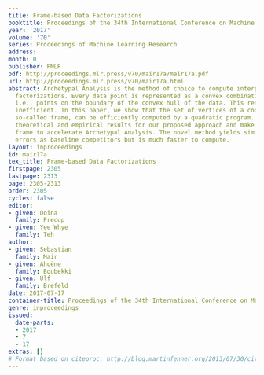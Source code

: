 ```yaml
---
title: Frame-based Data Factorizations
booktitle: Proceedings of the 34th International Conference on Machine Learning
year: '2017'
volume: '70'
series: Proceedings of Machine Learning Research
address: 
month: 0
publisher: PMLR
pdf: http://proceedings.mlr.press/v70/mair17a/mair17a.pdf
url: http://proceedings.mlr.press/v70/mair17a.html
abstract: Archetypal Analysis is the method of choice to compute interpretable matrix
  factorizations. Every data point is represented as a convex combination of factors,
  i.e., points on the boundary of the convex hull of the data. This renders computation
  inefficient. In this paper, we show that the set of vertices of a convex hull, the
  so-called frame, can be efficiently computed by a quadratic program. We provide
  theoretical and empirical results for our proposed approach and make use of the
  frame to accelerate Archetypal Analysis. The novel method yields similar reconstruction
  errors as baseline competitors but is much faster to compute.
layout: inproceedings
id: mair17a
tex_title: Frame-based Data Factorizations
firstpage: 2305
lastpage: 2313
page: 2305-2313
order: 2305
cycles: false
editor:
- given: Doina
  family: Precup
- given: Yee Whye
  family: Teh
author:
- given: Sebastian
  family: Mair
- given: Ahcène
  family: Boubekki
- given: Ulf
  family: Brefeld
date: 2017-07-17
container-title: Proceedings of the 34th International Conference on Machine Learning
genre: inproceedings
issued:
  date-parts:
  - 2017
  - 7
  - 17
extras: []
# Format based on citeproc: http://blog.martinfenner.org/2013/07/30/citeproc-yaml-for-bibliographies/
---
```

